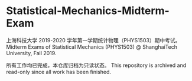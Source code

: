 # Statistical-Mechanics-Midterm-Exam
上海科技大学 2019-2020 学年第一学期统计物理（PHYS1503）期中考试。Midterm Exams of Statistical Mechanics (PHYS1503) @ ShanghaiTech University, Fall 2019.

所有工作均已完成，本仓库归档为只读状态。 This repository is archived and read-only since all work has been finished.